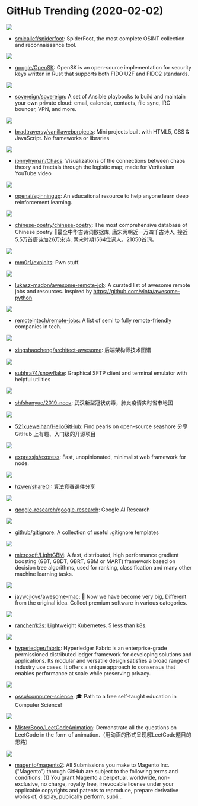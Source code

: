 # GitHub Trending (2020-02-02)

![](https://img.shields.io/badge/Python-New%20664-green?style=flat-square&logo=appveyor)
- [smicallef/spiderfoot](https://github.com/smicallef/spiderfoot): SpiderFoot, the most complete OSINT collection and reconnaissance tool.

![](https://img.shields.io/badge/Rust-New%20565-green?style=flat-square&logo=appveyor)
- [google/OpenSK](https://github.com/google/OpenSK): OpenSK is an open-source implementation for security keys written in Rust that supports both FIDO U2F and FIDO2 standards.

![](https://img.shields.io/badge/Python-New%20513-green?style=flat-square&logo=appveyor)
- [sovereign/sovereign](https://github.com/sovereign/sovereign): A set of Ansible playbooks to build and maintain your own private cloud: email, calendar, contacts, file sync, IRC bouncer, VPN, and more.

![](https://img.shields.io/badge/JavaScript-New%20483-green?style=flat-square&logo=appveyor)
- [bradtraversy/vanillawebprojects](https://github.com/bradtraversy/vanillawebprojects): Mini projects built with HTML5, CSS & JavaScript. No frameworks or libraries

![](https://img.shields.io/badge/Python-New%20193-green?style=flat-square&logo=appveyor)
- [jonnyhyman/Chaos](https://github.com/jonnyhyman/Chaos): Visualizations of the connections between chaos theory and fractals through the logistic map; made for Veritasium YouTube video

![](https://img.shields.io/badge/Python-New%2097-green?style=flat-square&logo=appveyor)
- [openai/spinningup](https://github.com/openai/spinningup): An educational resource to help anyone learn deep reinforcement learning.

![](https://img.shields.io/badge/JavaScript-New%2069-green?style=flat-square&logo=appveyor)
- [chinese-poetry/chinese-poetry](https://github.com/chinese-poetry/chinese-poetry): The most comprehensive database of Chinese poetry 🧶最全中华古诗词数据库, 唐宋两朝近一万四千古诗人, 接近5.5万首唐诗加26万宋诗. 两宋时期1564位词人，21050首词。

![](https://img.shields.io/badge/PHP-New%2058-green?style=flat-square&logo=appveyor)
- [mm0r1/exploits](https://github.com/mm0r1/exploits): Pwn stuff.

![](https://img.shields.io/badge/none-New%20227-green?style=flat-square&logo=appveyor)
- [lukasz-madon/awesome-remote-job](https://github.com/lukasz-madon/awesome-remote-job): A curated list of awesome remote jobs and resources. Inspired by https://github.com/vinta/awesome-python

![](https://img.shields.io/badge/JavaScript-New%20132-green?style=flat-square&logo=appveyor)
- [remoteintech/remote-jobs](https://github.com/remoteintech/remote-jobs): A list of semi to fully remote-friendly companies in tech.

![](https://img.shields.io/badge/none-New%20171-green?style=flat-square&logo=appveyor)
- [xingshaocheng/architect-awesome](https://github.com/xingshaocheng/architect-awesome): 后端架构师技术图谱

![](https://img.shields.io/badge/Java-New%20172-green?style=flat-square&logo=appveyor)
- [subhra74/snowflake](https://github.com/subhra74/snowflake): Graphical SFTP client and terminal emulator with helpful utilities

![](https://img.shields.io/badge/JavaScript-New%2060-green?style=flat-square&logo=appveyor)
- [shfshanyue/2019-ncov](https://github.com/shfshanyue/2019-ncov): 武汉新型冠状病毒，肺炎疫情实时省市地图

![](https://img.shields.io/badge/Python-New%20123-green?style=flat-square&logo=appveyor)
- [521xueweihan/HelloGitHub](https://github.com/521xueweihan/HelloGitHub): Find pearls on open-source seashore 分享 GitHub 上有趣、入门级的开源项目

![](https://img.shields.io/badge/JavaScript-New%2030-green?style=flat-square&logo=appveyor)
- [expressjs/express](https://github.com/expressjs/express): Fast, unopinionated, minimalist web framework for node.

![](https://img.shields.io/badge/none-New%20197-green?style=flat-square&logo=appveyor)
- [hzwer/shareOI](https://github.com/hzwer/shareOI): 算法竞赛课件分享

![](https://img.shields.io/badge/Jupyter%20Notebook-New%2084-green?style=flat-square&logo=appveyor)
- [google-research/google-research](https://github.com/google-research/google-research): Google AI Research

![](https://img.shields.io/badge/none-New%20117-green?style=flat-square&logo=appveyor)
- [github/gitignore](https://github.com/github/gitignore): A collection of useful .gitignore templates

![](https://img.shields.io/badge/C%2B%2B-New%2011-green?style=flat-square&logo=appveyor)
- [microsoft/LightGBM](https://github.com/microsoft/LightGBM): A fast, distributed, high performance gradient boosting (GBT, GBDT, GBRT, GBM or MART) framework based on decision tree algorithms, used for ranking, classification and many other machine learning tasks.

![](https://img.shields.io/badge/JavaScript-New%20189-green?style=flat-square&logo=appveyor)
- [jaywcjlove/awesome-mac](https://github.com/jaywcjlove/awesome-mac):  Now we have become very big, Different from the original idea. Collect premium software in various categories.

![](https://img.shields.io/badge/Go-New%2029-green?style=flat-square&logo=appveyor)
- [rancher/k3s](https://github.com/rancher/k3s): Lightweight Kubernetes. 5 less than k8s.

![](https://img.shields.io/badge/Go-New%2013-green?style=flat-square&logo=appveyor)
- [hyperledger/fabric](https://github.com/hyperledger/fabric): Hyperledger Fabric is an enterprise-grade permissioned distributed ledger framework for developing solutions and applications. Its modular and versatile design satisfies a broad range of industry use cases. It offers a unique approach to consensus that enables performance at scale while preserving privacy.

![](https://img.shields.io/badge/none-New%20133-green?style=flat-square&logo=appveyor)
- [ossu/computer-science](https://github.com/ossu/computer-science): 🎓 Path to a free self-taught education in Computer Science!

![](https://img.shields.io/badge/Java-New%2077-green?style=flat-square&logo=appveyor)
- [MisterBooo/LeetCodeAnimation](https://github.com/MisterBooo/LeetCodeAnimation): Demonstrate all the questions on LeetCode in the form of animation.（用动画的形式呈现解LeetCode题目的思路）

![](https://img.shields.io/badge/PHP-New%204-green?style=flat-square&logo=appveyor)
- [magento/magento2](https://github.com/magento/magento2): All Submissions you make to Magento Inc. ("Magento") through GitHub are subject to the following terms and conditions: (1) You grant Magento a perpetual, worldwide, non-exclusive, no charge, royalty free, irrevocable license under your applicable copyrights and patents to reproduce, prepare derivative works of, display, publically perform, subli…

